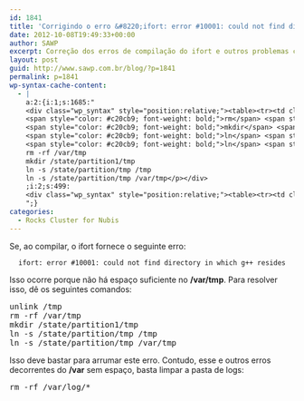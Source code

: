 ```yaml
---
id: 1841
title: 'Corrigindo o erro &#8220;ifort: error #10001: could not find directory in which g++ resides&#8221; no Rocks'
date: 2012-10-08T19:49:33+00:00
author: SAWP
excerpt: Correção dos erros de compilação do ifort e outros problemas causados pela falta de espaço no /var
layout: post
guid: http://www.sawp.com.br/blog/?p=1841
permalink: p=1841
wp-syntax-cache-content:
  - |
    a:2:{i:1;s:1685:"
    <div class="wp_syntax" style="position:relative;"><table><tr><td class="code"><pre class="bash" style="font-family:monospace;"><span style="color: #c20cb9; font-weight: bold;">unlink</span> <span style="color: #000000; font-weight: bold;">/</span>tmp
    <span style="color: #c20cb9; font-weight: bold;">rm</span> <span style="color: #660033;">-rf</span> <span style="color: #000000; font-weight: bold;">/</span>var<span style="color: #000000; font-weight: bold;">/</span>tmp
    <span style="color: #c20cb9; font-weight: bold;">mkdir</span> <span style="color: #000000; font-weight: bold;">/</span>state<span style="color: #000000; font-weight: bold;">/</span>partition1<span style="color: #000000; font-weight: bold;">/</span>tmp
    <span style="color: #c20cb9; font-weight: bold;">ln</span> <span style="color: #660033;">-s</span> <span style="color: #000000; font-weight: bold;">/</span>state<span style="color: #000000; font-weight: bold;">/</span>partition<span style="color: #000000; font-weight: bold;">/</span>tmp <span style="color: #000000; font-weight: bold;">/</span>tmp
    <span style="color: #c20cb9; font-weight: bold;">ln</span> <span style="color: #660033;">-s</span> <span style="color: #000000; font-weight: bold;">/</span>state<span style="color: #000000; font-weight: bold;">/</span>partition<span style="color: #000000; font-weight: bold;">/</span>tmp <span style="color: #000000; font-weight: bold;">/</span>var<span style="color: #000000; font-weight: bold;">/</span>tmp</pre></td></tr></table><p class="theCode" style="display:none;">unlink /tmp
    rm -rf /var/tmp
    mkdir /state/partition1/tmp
    ln -s /state/partition/tmp /tmp
    ln -s /state/partition/tmp /var/tmp</p></div>
    ;i:2;s:499:
    <div class="wp_syntax" style="position:relative;"><table><tr><td class="code"><pre class="bash" style="font-family:monospace;"><span style="color: #c20cb9; font-weight: bold;">rm</span> <span style="color: #660033;">-rf</span> <span style="color: #000000; font-weight: bold;">/</span>var<span style="color: #000000; font-weight: bold;">/</span>log<span style="color: #000000; font-weight: bold;">/*</span></pre></td></tr></table><p class="theCode" style="display:none;">rm -rf /var/log/*</p></div>
    ";}
categories:
  - Rocks Cluster for Nubis
---
```

Se, ao compilar, o ifort fornece o seguinte erro:
  


<center>
  <code>ifort: error #10001: could not find directory in which g++ resides</code>
</center>


  
Isso ocorre porque não há espaço suficiente no **/var/tmp**. Para resolver isso, dê os seguintes comandos:

<pre lang="bash">unlink /tmp
rm -rf /var/tmp
mkdir /state/partition1/tmp
ln -s /state/partition/tmp /tmp
ln -s /state/partition/tmp /var/tmp</pre>

Isso deve bastar para arrumar este erro. Contudo, esse e outros erros decorrentes do **/var** sem espaço, basta limpar a pasta de logs:

<pre lang="bash">rm -rf /var/log/*</pre>
